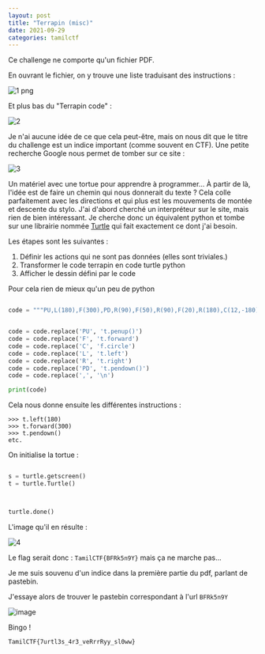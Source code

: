 ```yaml
---
layout: post
title: "Terrapin (misc)"
date: 2021-09-29
categories: tamilctf
---
```


Ce challenge ne comporte qu'un fichier PDF.

En ouvrant le fichier, on y trouve une liste traduisant des instructions :

![1 png](https://user-images.githubusercontent.com/16634117/135321043-8acd9c27-951e-46a2-bd78-5a5f59e8f342.png)

Et plus bas du "Terrapin code" :

![2](https://user-images.githubusercontent.com/16634117/135321136-c1ec2b2a-d55c-4276-9ab9-0329cd432a5f.png)

Je n'ai aucune idée de ce que cela peut-être, mais on nous dit que le titre du challenge est un indice important (comme souvent en CTF). Une petite recherche Google nous permet de tomber sur ce site :

![3](https://user-images.githubusercontent.com/16634117/135321459-702f8201-452c-453a-8ef2-94a8e16bee86.png)

Un matériel avec une tortue pour apprendre à programmer... À partir de là, l'idée est de faire un chemin qui nous donnerait du texte ? Cela colle parfaitement avec les directions et qui plus est les mouvements de montée et descente du stylo. J'ai d'abord cherché un interpréteur sur le site, mais rien de bien intéressant. Je cherche donc un équivalent python et tombe sur une librairie nommée [Turtle](https://docs.python.org/fr/3/library/turtle.html) qui fait exactement ce dont j'ai besoin.

Les étapes sont les suivantes :
1. Définir les actions qui ne sont pas données (elles sont triviales.)
2. Transformer le code terrapin en code turtle python
3. Afficher le dessin défini par le code

Pour cela rien de mieux qu'un peu de python

```python

code = """PU,L(180),F(300),PD,R(90),F(50),R(90),F(20),R(180),C(12,-180),R(180),F(20),R(180),F(20),R(180),C(12,-180),R(180),F(20),PU,R(180),F(50),L(90),PD,F(50),R(90),F(30),R(180),F(30),L(90),F(20),L(90),F(20),PU,F(20),L(90),PD,F(20),R(90),F(20),R(180),C(10,-180),R(180),F(20),L(90),F(30),R(180),F(30),R(135),F(45),L(45),PU,F(20),PD,L(90),F(30),L(180),F(15),L(45),F(25),L(180),F(25),R(90),F(25),PU,R(45),F(10),PD,L(90),F(20),R(90),F(30),L(180),F(30),L(90),F(35),C(17,-270),R(180),F(17),PU,R(180),F(50),L(90),PD,F(35),R(180),F(12),C(11,-180),R(180),F(30),PU,L(90),F(30),PD,C(30,170),C(20,360),PU,L(188),F(30),R(47),PD,F(35),L(98),F(35),L(180),F(35),L(42),F(30)"""


code = code.replace('PU', 't.penup()')
code = code.replace('F', 't.forward')
code = code.replace('C', 'f.circle')
code = code.replace('L', 't.left')
code = code.replace('R', 't.right')
code = code.replace('PD', 't.pendown()')
code = code.replace(',', '\n')

print(code)
```

Cela nous donne ensuite les différentes instructions :

```
>>> t.left(180)
>>> t.forward(300)
>>> t.pendown()
etc.
```

On initialise la tortue :

```python

s = turtle.getscreen()
t = turtle.Turtle()



turtle.done()
```

L'image qu'il en résulte :

![4](https://user-images.githubusercontent.com/16634117/135342952-d2760395-0de2-402a-aec3-afd00352e0ab.png)

Le flag serait donc : `TamilCTF{BFRk5n9Y}` mais ça ne marche pas...

Je me suis souvenu d'un indice dans la première partie du pdf, parlant de pastebin.

J'essaye alors de trouver le pastebin correspondant à l'url `BFRk5n9Y`

![image](https://user-images.githubusercontent.com/16634117/135343295-6268eccc-1134-49dd-94be-40ce6f3928a0.png)

Bingo !

`TamilCTF{7urtl3s_4r3_veRrrRyy_sl0ww}`
